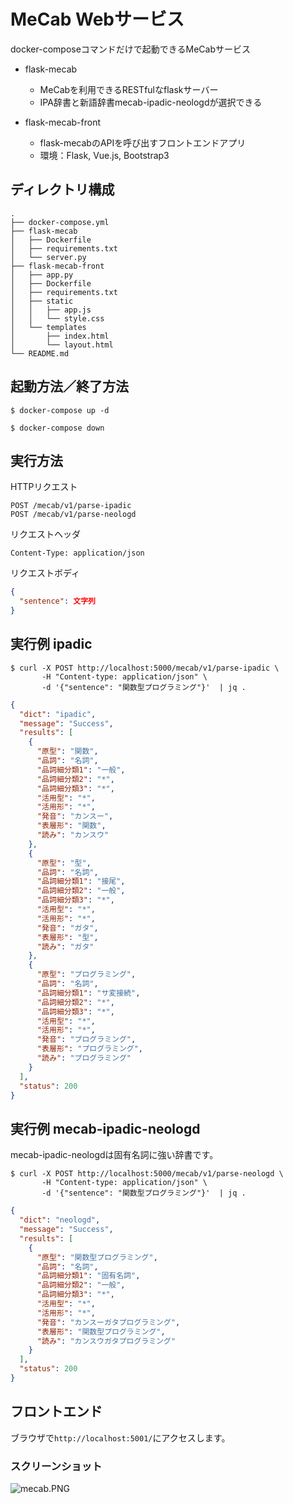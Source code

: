 # MeCab Webサービス

docker-composeコマンドだけで起動できるMeCabサービス

* flask-mecab
  * MeCabを利用できるRESTfulなflaskサーバー
  * IPA辞書と新語辞書mecab-ipadic-neologdが選択できる

* flask-mecab-front
  * flask-mecabのAPIを呼び出すフロントエンドアプリ
  * 環境：Flask, Vue.js, Bootstrap3

## ディレクトリ構成

```text
.
├── docker-compose.yml
├── flask-mecab
│   ├── Dockerfile
│   ├── requirements.txt
│   └── server.py
├── flask-mecab-front
│   ├── app.py
│   ├── Dockerfile
│   ├── requirements.txt
│   ├── static
│   │   ├── app.js
│   │   └── style.css
│   └── templates
│       ├── index.html
│       └── layout.html
└── README.md
```

## 起動方法／終了方法

```shell-session
$ docker-compose up -d
```

```shell-session
$ docker-compose down
```

## 実行方法
HTTPリクエスト

```text
POST /mecab/v1/parse-ipadic
POST /mecab/v1/parse-neologd
```

リクエストヘッダ

```text
Content-Type: application/json
```

リクエストボディ

```json
{
  "sentence": 文字列
}
```

## 実行例 ipadic

```shell-session
$ curl -X POST http://localhost:5000/mecab/v1/parse-ipadic \
       -H "Content-type: application/json" \
       -d '{"sentence": "関数型プログラミング"}'  | jq .
```

```json
{
  "dict": "ipadic",
  "message": "Success",
  "results": [
    {
      "原型": "関数",
      "品詞": "名詞",
      "品詞細分類1": "一般",
      "品詞細分類2": "*",
      "品詞細分類3": "*",
      "活用型": "*",
      "活用形": "*",
      "発音": "カンスー",
      "表層形": "関数",
      "読み": "カンスウ"
    },
    {
      "原型": "型",
      "品詞": "名詞",
      "品詞細分類1": "接尾",
      "品詞細分類2": "一般",
      "品詞細分類3": "*",
      "活用型": "*",
      "活用形": "*",
      "発音": "ガタ",
      "表層形": "型",
      "読み": "ガタ"
    },
    {
      "原型": "プログラミング",
      "品詞": "名詞",
      "品詞細分類1": "サ変接続",
      "品詞細分類2": "*",
      "品詞細分類3": "*",
      "活用型": "*",
      "活用形": "*",
      "発音": "プログラミング",
      "表層形": "プログラミング",
      "読み": "プログラミング"
    }
  ],
  "status": 200
}
```

## 実行例 mecab-ipadic-neologd

mecab-ipadic-neologdは固有名詞に強い辞書です。

```shell-session
$ curl -X POST http://localhost:5000/mecab/v1/parse-neologd \
       -H "Content-type: application/json" \
       -d '{"sentence": "関数型プログラミング"}'  | jq .
```

```json
{
  "dict": "neologd",
  "message": "Success",
  "results": [
    {
      "原型": "関数型プログラミング",
      "品詞": "名詞",
      "品詞細分類1": "固有名詞",
      "品詞細分類2": "一般",
      "品詞細分類3": "*",
      "活用型": "*",
      "活用形": "*",
      "発音": "カンスーガタプログラミング",
      "表層形": "関数型プログラミング",
      "読み": "カンスウガタプログラミング"
    }
  ],
  "status": 200
}
```

## フロントエンド

ブラウザで`http://localhost:5001/`にアクセスします。

### スクリーンショット

![mecab.PNG](https://qiita-image-store.s3.amazonaws.com/0/141719/cdf400f7-9c95-9989-25e2-f731572feb37.png)
